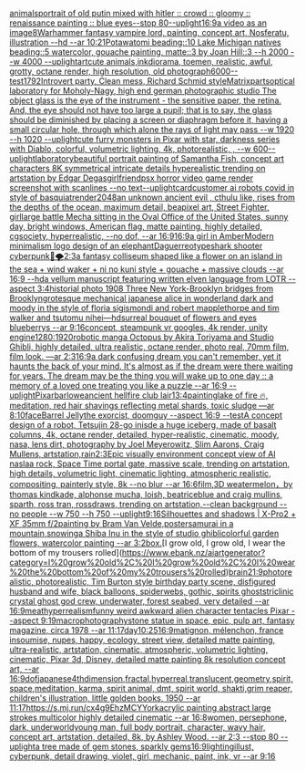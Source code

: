 [animals](https://www.ebank.nz/aiartgenerator?category=animals)[portrait of old putin mixed with hitler :: crowd :: gloomy :: renaissance painting :: blue eyes--stop 80](https://www.ebank.nz/aiartgenerator?category=portrait%20of%20old%20putin%20mixed%20with%20hitler%20%3A%3A%20crowd%20%3A%3A%20gloomy%20%3A%3A%20renaissance%20painting%20%3A%3A%20blue%20eyes--stop%2080)[--uplight](https://www.ebank.nz/aiartgenerator?category=--uplight)[16:9](https://www.ebank.nz/aiartgenerator?category=16%3A9)[a video as an image](https://www.ebank.nz/aiartgenerator?category=a%20video%20as%20an%20image)[8](https://www.ebank.nz/aiartgenerator?category=8)[Warhammer fantasy vampire lord, painting, concept art, Nosferatu, illustration --hd --ar 10:21](https://www.ebank.nz/aiartgenerator?category=Warhammer%20fantasy%20vampire%20lord%2C%20painting%2C%20concept%20art%2C%20Nosferatu%2C%20illustration%20--hd%20--ar%2010%3A21)[Potawatomi beading::10 Lake Michigan natives beading::5 watercolor, gouache painting, matte::3 by Joan Hill::3 --h 2000 --w 4000 --uplight](https://www.ebank.nz/aiartgenerator?category=Potawatomi%20beading%3A%3A10%20Lake%20Michigan%20natives%20beading%3A%3A5%20watercolor%2C%20gouache%20painting%2C%20matte%3A%3A3%20by%20Joan%20Hill%3A%3A3%20--h%202000%20--w%204000%20--uplight)[art](https://www.ebank.nz/aiartgenerator?category=art)[cute animals,ink](https://www.ebank.nz/aiartgenerator?category=cute%20animals%2Cink)[diorama, toemen, realistic, awful, grotty, octane render, high resolution, old photograph](https://www.ebank.nz/aiartgenerator?category=diorama%2C%20toemen%2C%20realistic%2C%20awful%2C%20grotty%2C%20octane%20render%2C%20high%20resolution%2C%20old%20photograph)[6000](https://www.ebank.nz/aiartgenerator?category=6000)[--test](https://www.ebank.nz/aiartgenerator?category=--test)[1792](https://www.ebank.nz/aiartgenerator?category=1792)[Introvert party, Clean mess, Richard Schmid style](https://www.ebank.nz/aiartgenerator?category=Introvert%20party%2C%20Clean%20mess%2C%20Richard%20Schmid%20style)[Matrix](https://www.ebank.nz/aiartgenerator?category=Matrix)[parts](https://www.ebank.nz/aiartgenerator?category=parts)[optical laboratory for Moholy-Nagy, high end german photographic studio The object glass is the eye of the instrument - the sensitive paper, the retina.  And, the eye should not have too large a pupil; that is to say, the glass should be diminished by placing a screen or diaphragm before it, having a small circular hole, through which alone the rays of light may pass  --w 1920 --h 1020 --uplight](https://www.ebank.nz/aiartgenerator?category=optical%20laboratory%20for%20Moholy-Nagy%2C%20high%20end%20german%20photographic%20studio%20The%20object%20glass%20is%20the%20eye%20of%20the%20instrument%20-%20the%20sensitive%20paper%2C%20the%20retina.%20%20And%2C%20the%20eye%20should%20not%20have%20too%20large%20a%20pupil%3B%20that%20is%20to%20say%2C%20the%20glass%20should%20be%20diminished%20by%20placing%20a%20screen%20or%20diaphragm%20before%20it%2C%20having%20a%20small%20circular%20hole%2C%20through%20which%20alone%20the%20rays%20of%20light%20may%20pass%20%20--w%201920%20--h%201020%20--uplight)[cute furry monsters in Pixar with star, darkness series with Diablo, colorful, volumetric lighting, 4k, photorealistic, , --w 600](https://www.ebank.nz/aiartgenerator?category=cute%20furry%20monsters%20in%20Pixar%20with%20star%2C%20darkness%20series%20with%20Diablo%2C%20colorful%2C%20volumetric%20lighting%2C%204k%2C%20photorealistic%2C%20%2C%20--w%20600)[--uplight](https://www.ebank.nz/aiartgenerator?category=--uplight)[laboratory](https://www.ebank.nz/aiartgenerator?category=laboratory)[beautiful portrait painting of Samantha Fish, concept art characters 8K symmetrical intricate details hyperealistic trending on artstation by Edgar Degas](https://www.ebank.nz/aiartgenerator?category=beautiful%20portrait%20painting%20of%20Samantha%20Fish%2C%20concept%20art%20characters%208K%20symmetrical%20intricate%20details%20hyperealistic%20trending%20on%20artstation%20by%20Edgar%20Degas)[girlfriend](https://www.ebank.nz/aiartgenerator?category=girlfriend)[psx horror video game render screenshot with scanlines --no text](https://www.ebank.nz/aiartgenerator?category=psx%20horror%20video%20game%20render%20screenshot%20with%20scanlines%20--no%20text)[--uplight](https://www.ebank.nz/aiartgenerator?category=--uplight)[card](https://www.ebank.nz/aiartgenerator?category=card)[customer ai robots covid in style of basquiat](https://www.ebank.nz/aiartgenerator?category=customer%20ai%20robots%20covid%20in%20style%20of%20basquiat)[render](https://www.ebank.nz/aiartgenerator?category=render)[2048](https://www.ebank.nz/aiartgenerator?category=2048)[an unknown ancient evil , cthulu like, rises from the depths of the ocean,  maximum detail, bea](https://www.ebank.nz/aiartgenerator?category=an%20unknown%20ancient%20evil%20%2C%20cthulu%20like%2C%20rises%20from%20the%20depths%20of%20the%20ocean%2C%20%20maximum%20detail%2C%20bea)[pixel art, Street Fighter, girl](https://www.ebank.nz/aiartgenerator?category=pixel%20art%2C%20Street%20Fighter%2C%20girl)[large battle Mecha sitting in the Oval Office of the United States,  sunny day, bright windows, American flag, matte painting, highly detailed, cgsociety, hyperrealistic, --no dof, --ar 16:9](https://www.ebank.nz/aiartgenerator?category=large%20battle%20Mecha%20sitting%20in%20the%20Oval%20Office%20of%20the%20United%20States%2C%20%20sunny%20day%2C%20bright%20windows%2C%20American%20flag%2C%20matte%20painting%2C%20highly%20detailed%2C%20cgsociety%2C%20hyperrealistic%2C%20--no%20dof%2C%20--ar%2016%3A9)[16:9](https://www.ebank.nz/aiartgenerator?category=16%3A9)[a girl in Amber](https://www.ebank.nz/aiartgenerator?category=a%20girl%20in%20Amber)[Modern minimalism logo design of an elephant](https://www.ebank.nz/aiartgenerator?category=Modern%20minimalism%20logo%20design%20of%20an%20elephant)[Daguerreotype](https://www.ebank.nz/aiartgenerator?category=Daguerreotype)[shark shooter cyberpunk](https://www.ebank.nz/aiartgenerator?category=shark%20shooter%20cyberpunk)[🐉🌪](https://www.ebank.nz/aiartgenerator?category=%F0%9F%90%89%F0%9F%8C%AA)[2:3](https://www.ebank.nz/aiartgenerator?category=2%3A3)[a fantasy colliseum shaped like a flower on an island in the sea + wind waker + ni no kuni style + gouache + massive clouds --ar 16:9 --hd](https://www.ebank.nz/aiartgenerator?category=a%20fantasy%20colliseum%20shaped%20like%20a%20flower%20on%20an%20island%20in%20the%20sea%20%2B%20wind%20waker%20%2B%20ni%20no%20kuni%20style%20%2B%20gouache%20%2B%20massive%20clouds%20--ar%2016%3A9%20--hd)[a vellum manuscript featuring written elven language from LOTR --aspect 3:4](https://www.ebank.nz/aiartgenerator?category=a%20vellum%20manuscript%20featuring%20written%20elven%20language%20from%20LOTR%20--aspect%203%3A4)[historial photo 1908 Three New York-Brooklyn bridges from Brooklyn](https://www.ebank.nz/aiartgenerator?category=historial%20photo%201908%20Three%20New%20York-Brooklyn%20bridges%20from%20Brooklyn)[grotesque mechanical japanese alice in wonderland dark and moody in the style of floria sigismondi and robert mapplethorpe and tim walker and tsutomu nihei](https://www.ebank.nz/aiartgenerator?category=grotesque%20mechanical%20japanese%20alice%20in%20wonderland%20dark%20and%20moody%20in%20the%20style%20of%20floria%20sigismondi%20and%20robert%20mapplethorpe%20and%20tim%20walker%20and%20tsutomu%20nihei)[—hd](https://www.ebank.nz/aiartgenerator?category=%E2%80%94hd)[surreal bouquet of flowers and eyes blueberrys  --ar 9:16](https://www.ebank.nz/aiartgenerator?category=surreal%20bouquet%20of%20flowers%20and%20eyes%20blueberrys%20%20--ar%209%3A16)[concept, steampunk vr googles, 4k render, unity engine](https://www.ebank.nz/aiartgenerator?category=concept%2C%20steampunk%20vr%20googles%2C%204k%20render%2C%20unity%20engine)[1280:1920](https://www.ebank.nz/aiartgenerator?category=1280%3A1920)[robotic manga Octopus by Akira Toriyama and Studio Ghibli, highly detailed, ultra realistic, octane render, photo real, 70mm film, film look. —ar 2:3](https://www.ebank.nz/aiartgenerator?category=robotic%20manga%20Octopus%20by%20Akira%20Toriyama%20and%20Studio%20Ghibli%2C%20highly%20detailed%2C%20ultra%20realistic%2C%20octane%20render%2C%20photo%20real%2C%2070mm%20film%2C%20film%20look.%20%E2%80%94ar%202%3A3)[16:9](https://www.ebank.nz/aiartgenerator?category=16%3A9)[a dark confusing dream you can't remember, yet it haunts the back of your mind. It's almost as if the dream were there waiting for years. The dream may be the thing you will wake up to one day :: a memory of a loved one treating you like a puzzle --ar 16:9 --uplight](https://www.ebank.nz/aiartgenerator?category=a%20dark%20confusing%20dream%20you%20can%27t%20remember%2C%20yet%20it%20haunts%20the%20back%20of%20your%20mind.%20It%27s%20almost%20as%20if%20the%20dream%20were%20there%20waiting%20for%20years.%20The%20dream%20may%20be%20the%20thing%20you%20will%20wake%20up%20to%20one%20day%20%3A%3A%20a%20memory%20of%20a%20loved%20one%20treating%20you%20like%20a%20puzzle%20--ar%2016%3A9%20--uplight)[Pixar](https://www.ebank.nz/aiartgenerator?category=Pixar)[barlowe](https://www.ebank.nz/aiartgenerator?category=barlowe)[ancient hellfire club lair](https://www.ebank.nz/aiartgenerator?category=ancient%20hellfire%20club%20lair)[1](https://www.ebank.nz/aiartgenerator?category=1)[3:4](https://www.ebank.nz/aiartgenerator?category=3%3A4)[painting](https://www.ebank.nz/aiartgenerator?category=painting)[lake of fire 🔥, meditation, red hair shavings reflecting metal shards, toxic sludge —ar 8:10](https://www.ebank.nz/aiartgenerator?category=lake%20of%20fire%20%F0%9F%94%A5%2C%20meditation%2C%20red%20hair%20shavings%20reflecting%20metal%20shards%2C%20toxic%20sludge%20%E2%80%94ar%208%3A10)[face](https://www.ebank.nz/aiartgenerator?category=face)[Barrel Jelly](https://www.ebank.nz/aiartgenerator?category=Barrel%20Jelly)[the exorcist, doomguy --aspect 16:9 --test](https://www.ebank.nz/aiartgenerator?category=the%20exorcist%2C%20doomguy%20--aspect%2016%3A9%20--test)[A concept design of a robot, Tetsujin 28-go inisde a huge iceberg, made of basalt columns, 4k, octane render, detailed, hyper-realistic, cinematic, moody, nasa, lens dirt, photography by Joel Meyerowitz, Slim Aarons, Craig Mullens, artstation,](https://www.ebank.nz/aiartgenerator?category=A%20concept%20design%20of%20a%20robot%2C%20Tetsujin%2028-go%20inisde%20a%20huge%20iceberg%2C%20made%20of%20basalt%20columns%2C%204k%2C%20octane%20render%2C%20detailed%2C%20hyper-realistic%2C%20cinematic%2C%20moody%2C%20nasa%2C%20lens%20dirt%2C%20photography%20by%20Joel%20Meyerowitz%2C%20Slim%20Aarons%2C%20Craig%20Mullens%2C%20artstation%2C)[rain](https://www.ebank.nz/aiartgenerator?category=rain)[2:3](https://www.ebank.nz/aiartgenerator?category=2%3A3)[Epic visually environment concept view of Al naslaa rock, Space Time portal gate, massive scale, trending on artstation, high details, volumetric light, cinematic lighting, atmospheric realistic, compositing, painterly style, 8k --no blur --ar 16:6](https://www.ebank.nz/aiartgenerator?category=Epic%20visually%20environment%20concept%20view%20of%20Al%20naslaa%20rock%2C%20Space%20Time%20portal%20gate%2C%20massive%20scale%2C%20trending%20on%20artstation%2C%20high%20details%2C%20volumetric%20light%2C%20cinematic%20lighting%2C%20atmospheric%20realistic%2C%20compositing%2C%20painterly%20style%2C%208k%20--no%20blur%20--ar%2016%3A6)[film,](https://www.ebank.nz/aiartgenerator?category=film%2C)[3D weatermelon，by thomas kindkade, alphonse mucha, loish, beatriceblue and craig mullins, sparth, ross tran, rossdraws, trending on artstation,--clean background --no people --w 750 --h 750 --uplight](https://www.ebank.nz/aiartgenerator?category=3D%20weatermelon%EF%BC%8Cby%20thomas%20kindkade%2C%20alphonse%20mucha%2C%20loish%2C%20beatriceblue%20and%20craig%20mullins%2C%20sparth%2C%20ross%20tran%2C%20rossdraws%2C%20trending%20on%20artstation%2C--clean%20background%20--no%20people%20--w%20750%20--h%20750%20--uplight)[9:16](https://www.ebank.nz/aiartgenerator?category=9%3A16)[Silhouettes and shadows | X-Pro2 + XF 35mm f/2](https://www.ebank.nz/aiartgenerator?category=Silhouettes%20and%20shadows%20%7C%20X-Pro2%20%2B%20XF%2035mm%20f/2)[painting by Bram Van Velde,poster](https://www.ebank.nz/aiartgenerator?category=painting%20by%20Bram%20Van%20Velde%2Cposter)[samurai in a mountain,snowing](https://www.ebank.nz/aiartgenerator?category=samurai%20in%20a%20mountain%2Csnowing)[a Shiba Inu in the style of studio ghibli](https://www.ebank.nz/aiartgenerator?category=a%20Shiba%20Inu%20in%20the%20style%20of%20studio%20ghibli)[colorful garden flowers, watercolor painting --ar 3:2](https://www.ebank.nz/aiartgenerator?category=colorful%20garden%20flowers%2C%20watercolor%20painting%20--ar%203%3A2)[box.](https://www.ebank.nz/aiartgenerator?category=box.)[I grow old, I grow old, I wear the bottom of my trousers rolled](https://www.ebank.nz/aiartgenerator?category=I%20grow%20old%2C%20I%20grow%20old%2C%20I%20wear%20the%20bottom%20of%20my%20trousers%20rolled)[brain](https://www.ebank.nz/aiartgenerator?category=brain)[21:9](https://www.ebank.nz/aiartgenerator?category=21%3A9)[photorealistic, photorealistic, Tim Burton style birthday party scene, disfigured husband and wife, black balloons, spiderwebs, gothic, spirits ghosts](https://www.ebank.nz/aiartgenerator?category=photorealistic%2C%20photorealistic%2C%20Tim%20Burton%20style%20birthday%20party%20scene%2C%20disfigured%20husband%20and%20wife%2C%20black%20balloons%2C%20spiderwebs%2C%20gothic%2C%20spirits%20ghosts)[triclinic crystal ghost god crew, underwater, forest seabed, very detailed --ar 16:9](https://www.ebank.nz/aiartgenerator?category=triclinic%20crystal%20ghost%20god%20crew%2C%20underwater%2C%20forest%20seabed%2C%20very%20detailed%20--ar%2016%3A9)[meat](https://www.ebank.nz/aiartgenerator?category=meat)[hyperrealism](https://www.ebank.nz/aiartgenerator?category=hyperrealism)[funny weird awkward alien character tentacles Pixar --aspect 9:19](https://www.ebank.nz/aiartgenerator?category=funny%20weird%20awkward%20alien%20character%20tentacles%20Pixar%20--aspect%209%3A19)[macrophotography](https://www.ebank.nz/aiartgenerator?category=macrophotography)[stone statue in space, epic, pulp art, fantasy magazine, circa 1978 --ar 11:17](https://www.ebank.nz/aiartgenerator?category=stone%20statue%20in%20space%2C%20epic%2C%20pulp%20art%2C%20fantasy%20magazine%2C%20circa%201978%20--ar%2011%3A17)[day](https://www.ebank.nz/aiartgenerator?category=day)[10:25](https://www.ebank.nz/aiartgenerator?category=10%3A25)[16:9](https://www.ebank.nz/aiartgenerator?category=16%3A9)[matignon, mélenchon, france insoumise, nupes, happy, ecology, street view, detailed matte painting, ultra-realistic, artstation, cinematic, atmospheric, volumetric lighting, cinematic, Pixar 3d, Disney, detailed matte painting 8k resolution concept art, --ar 16:9](https://www.ebank.nz/aiartgenerator?category=matignon%2C%20m%C3%A9lenchon%2C%20france%20insoumise%2C%20nupes%2C%20happy%2C%20ecology%2C%20street%20view%2C%20detailed%20matte%20painting%2C%20ultra-realistic%2C%20artstation%2C%20cinematic%2C%20atmospheric%2C%20volumetric%20lighting%2C%20cinematic%2C%20Pixar%203d%2C%20Disney%2C%20detailed%20matte%20painting%208k%20resolution%20concept%20art%2C%20--ar%2016%3A9)[dof](https://www.ebank.nz/aiartgenerator?category=dof)[japanese](https://www.ebank.nz/aiartgenerator?category=japanese)[4thdimension,fractal,hyperreal,translucent,geometry,spirit,space,meditation, karma, spirit animal, dmt, spirit world, shakti,](https://www.ebank.nz/aiartgenerator?category=4thdimension%2Cfractal%2Chyperreal%2Ctranslucent%2Cgeometry%2Cspirit%2Cspace%2Cmeditation%2C%20karma%2C%20spirit%20animal%2C%20dmt%2C%20spirit%20world%2C%20shakti%2C)[grim reaper, children's illustration, little golden books, 1950 --ar 11:17](https://www.ebank.nz/aiartgenerator?category=grim%20reaper%2C%20children%27s%20illustration%2C%20little%20golden%20books%2C%201950%20--ar%2011%3A17)[<https://s.mj.run/cx4g9EhzMCY>](https://www.ebank.nz/aiartgenerator?category=%3Chttps%3A//s.mj.run/cx4g9EhzMCY%3E)[York](https://www.ebank.nz/aiartgenerator?category=York)[acrylic painting abstract large strokes multicolor highly detailed cinematic --ar 16:8](https://www.ebank.nz/aiartgenerator?category=acrylic%20painting%20abstract%20large%20strokes%20multicolor%20highly%20detailed%20cinematic%20--ar%2016%3A8)[women, persephone, dark, underworld](https://www.ebank.nz/aiartgenerator?category=women%2C%20persephone%2C%20dark%2C%20underworld)[young man, full body portrait, character, wavy hair, concept art, artstation, detailed, 8k, by Ashley Wood. --ar 2:3 --stop 80 --uplight](https://www.ebank.nz/aiartgenerator?category=young%20man%2C%20full%20body%20portrait%2C%20character%2C%20wavy%20hair%2C%20concept%20art%2C%20artstation%2C%20detailed%2C%208k%2C%20by%20Ashley%20Wood.%20--ar%202%3A3%20--stop%2080%20--uplight)[a tree made of gem stones, sparkly gems](https://www.ebank.nz/aiartgenerator?category=a%20tree%20made%20of%20gem%20stones%2C%20sparkly%20gems)[16:9](https://www.ebank.nz/aiartgenerator?category=16%3A9)[lighting](https://www.ebank.nz/aiartgenerator?category=lighting)[illust, cyberpunk, detail drawing, violet, girl, mechanic, paint, ink, vr --ar 9:16](https://www.ebank.nz/aiartgenerator?category=illust%2C%20cyberpunk%2C%20detail%20drawing%2C%20violet%2C%20girl%2C%20mechanic%2C%20paint%2C%20ink%2C%20vr%20--ar%209%3A16)